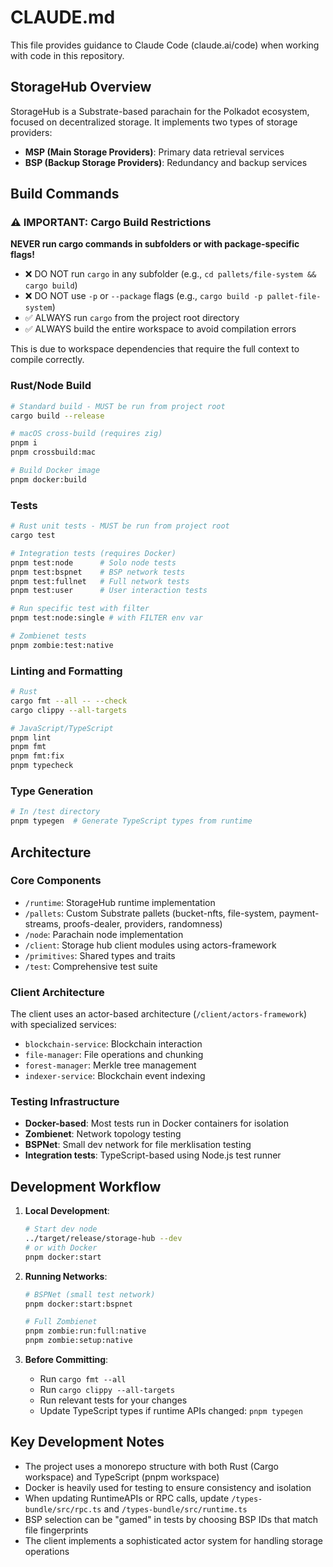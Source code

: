 # CLAUDE.md

This file provides guidance to Claude Code (claude.ai/code) when working with code in this repository.

## StorageHub Overview

StorageHub is a Substrate-based parachain for the Polkadot ecosystem, focused on decentralized storage. It implements two types of storage providers:

- **MSP (Main Storage Providers)**: Primary data retrieval services
- **BSP (Backup Storage Providers)**: Redundancy and backup services

## Build Commands

### ⚠️ IMPORTANT: Cargo Build Restrictions
**NEVER run cargo commands in subfolders or with package-specific flags!**
- ❌ DO NOT run `cargo` in any subfolder (e.g., `cd pallets/file-system && cargo build`)
- ❌ DO NOT use `-p` or `--package` flags (e.g., `cargo build -p pallet-file-system`)
- ✅ ALWAYS run `cargo` from the project root directory
- ✅ ALWAYS build the entire workspace to avoid compilation errors

This is due to workspace dependencies that require the full context to compile correctly.

### Rust/Node Build

```bash
# Standard build - MUST be run from project root
cargo build --release

# macOS cross-build (requires zig)
pnpm i
pnpm crossbuild:mac

# Build Docker image
pnpm docker:build
```

### Tests

```bash
# Rust unit tests - MUST be run from project root
cargo test

# Integration tests (requires Docker)
pnpm test:node      # Solo node tests
pnpm test:bspnet    # BSP network tests
pnpm test:fullnet   # Full network tests
pnpm test:user      # User interaction tests

# Run specific test with filter
pnpm test:node:single # with FILTER env var

# Zombienet tests
pnpm zombie:test:native
```

### Linting and Formatting

```bash
# Rust
cargo fmt --all -- --check
cargo clippy --all-targets

# JavaScript/TypeScript
pnpm lint
pnpm fmt
pnpm fmt:fix
pnpm typecheck
```

### Type Generation

```bash
# In /test directory
pnpm typegen  # Generate TypeScript types from runtime
```

## Architecture

### Core Components

- `/runtime`: StorageHub runtime implementation
- `/pallets`: Custom Substrate pallets (bucket-nfts, file-system, payment-streams, proofs-dealer, providers, randomness)
- `/node`: Parachain node implementation
- `/client`: Storage hub client modules using actors-framework
- `/primitives`: Shared types and traits
- `/test`: Comprehensive test suite

### Client Architecture

The client uses an actor-based architecture (`/client/actors-framework`) with specialized services:

- `blockchain-service`: Blockchain interaction
- `file-manager`: File operations and chunking
- `forest-manager`: Merkle tree management
- `indexer-service`: Blockchain event indexing

### Testing Infrastructure

- **Docker-based**: Most tests run in Docker containers for isolation
- **Zombienet**: Network topology testing
- **BSPNet**: Small dev network for file merklisation testing
- **Integration tests**: TypeScript-based using Node.js test runner

## Development Workflow

1. **Local Development**:

   ```bash
   # Start dev node
   ../target/release/storage-hub --dev
   # or with Docker
   pnpm docker:start
   ```

2. **Running Networks**:

   ```bash
   # BSPNet (small test network)
   pnpm docker:start:bspnet

   # Full Zombienet
   pnpm zombie:run:full:native
   pnpm zombie:setup:native
   ```

3. **Before Committing**:
   - Run `cargo fmt --all`
   - Run `cargo clippy --all-targets`
   - Run relevant tests for your changes
   - Update TypeScript types if runtime APIs changed: `pnpm typegen`

## Key Development Notes

- The project uses a monorepo structure with both Rust (Cargo workspace) and TypeScript (pnpm workspace)
- Docker is heavily used for testing to ensure consistency and isolation
- When updating RuntimeAPIs or RPC calls, update `/types-bundle/src/rpc.ts` and `/types-bundle/src/runtime.ts`
- BSP selection can be "gamed" in tests by choosing BSP IDs that match file fingerprints
- The client implements a sophisticated actor system for handling storage operations
